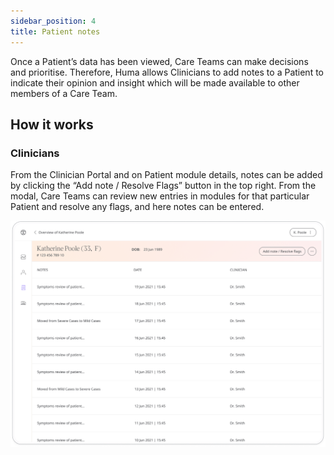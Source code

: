 ```yaml
---
sidebar_position: 4
title: Patient notes
---
```


Once a Patient’s data has been viewed, Care Teams can make decisions and prioritise. Therefore, Huma allows Clinicians to add notes to a Patient to indicate their opinion and insight which will be made available to other members of a Care Team.

## How it works

### Clinicians

From the Clinician Portal and on Patient module details, notes can be added by clicking the “Add note / Resolve Flags” button in the top right. From the modal, Care Teams can review new entries in modules for that particular Patient and resolve any flags, and here notes can be entered.

![Patient Notes in Clinician Portal](./assets/patient-notes.png)
